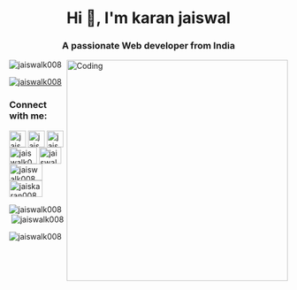 <h1 align="center">Hi 👋, I'm karan jaiswal</h1>
<h3 align="center">A passionate Web developer from India</h3>
<img align="right" alt="Coding" width="400" src="https://i.pinimg.com/originals/81/17/8b/81178b47a8598f0c81c4799f2cdd4057.gif">

<p align="left"> <img src="https://komarev.com/ghpvc/?username=jaiswalk008&label=Profile%20views&color=0e75b6&style=flat" alt="jaiswalk008" /> </p>

<p align="left"> <a href="https://twitter.com/jaiswalk008" target="blank"><img src="https://img.shields.io/twitter/follow/jaiswalk008?logo=twitter&style=for-the-badge" alt="jaiswalk008" /></a>

<h3 align="left">Connect with me:</h3>
<p align="left">
<a href="https://twitter.com/jaiswalk008" target="blank"><img align="center" src="https://th.bing.com/th/id/OIP.biG9UdrkNGTbvX1YvOvY4AHaHa?pid=ImgDet&rs=1" alt="jaiswalk008" height="30" width="30" /></a>
<a href="https://linkedin.com/in/jaiswalk008" target="blank"><img align="center" src="https://th.bing.com/th/id/OIP.8fRVSQ0TVNXYOCAJxO7miwHaHa?pid=ImgDet&w=512&h=512&rs=1" alt="jaiswalk008" height="30" width="30" /></a>
<a href="https://instagram.com/jaiswalk008" target="blank"><img align="center" src="https://th.bing.com/th/id/R.5e04fd779e7607a47d0bad14976caa90?rik=MYieavaZpaXrMw&riu=http%3a%2f%2f1000logos.net%2fwp-content%2fuploads%2f2017%2f02%2fNew-Instagram-logo.jpg&ehk=kTNHOU7RNhSBC8VTl4FPXOmyjXgyJlrNtPiZ9qk03fA%3d&risl=&pid=ImgRaw&r=0" alt="jaiswalk008" height="30" width="30" /></a>
<a href="https://www.codechef.com/users/jaiswalk008" target="blank"><img align="center" src="https://cdn.dribbble.com/users/70628/screenshots/1743345/codechef.png" alt="jaiswalk008" height="30" width="50" /></a>
<a href="https://www.hackerrank.com/jaiswalk" target="blank"><img align="center" src="https://gdm-catalog-fmapi-prod.imgix.net/ProductLogo/8b9fc1fa-bb42-45c6-957b-3b6611c542f1.png?ixlib=react-9.0.3&ch=Width%2CDPR&auto=format&w=4088" alt="jaiswalk" height="30" width="40" /></a>
<a href="https://codeforces.com/profile/jaiswalk008" target="blank"><img align="center" src="https://th.bing.com/th/id/OIP.L5amYGD8IRG7aNAulHEfZQEsA8?pid=ImgDet&rs=1" alt="jaiswalk008" height="30" width="60" /></a>
<a href="https://www.leetcode.com/jaiskaran008" target="blank"><img align="center" src="https://th.bing.com/th/id/OIP.KW_pl0IHXM60t95-F0Vw_wHaD4?pid=ImgDet&rs=1" alt="jaiskaran008" height="30" width="60" /></a>
</p>



<p><img align="left" src="https://github-readme-stats.vercel.app/api/top-langs?username=jaiswalk008&show_icons=true&locale=en&layout=compact" alt="jaiswalk008" /></p>

<p>&nbsp;<img align="center" src="https://github-readme-stats.vercel.app/api?username=jaiswalk008&show_icons=true&locale=en" alt="jaiswalk008" /></p>

<p><img align="center" src="https://github-readme-streak-stats.herokuapp.com/?user=jaiswalk008&" alt="jaiswalk008" /></p>
